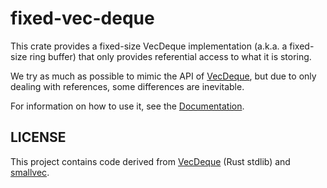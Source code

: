 # fixed-vec-deque

This crate provides a fixed-size VecDeque implementation (a.k.a. a fixed-size ring buffer) that
only provides referential access to what it is storing.

We try as much as possible to mimic the API of [VecDeque], but due to only dealing with
references, some differences are inevitable.

For information on how to use it, see the [Documentation].

[VecDeque]: https://doc.rust-lang.org/std/collections/struct.VecDeque.html
[documentation]: https://docs.rs/fixed-vec-deque

## LICENSE

This project contains code derived from [VecDeque] (Rust stdlib) and [smallvec].

[VecDeque]: https://github.com/rust-lang/rust/blob/e8aef7cae14bc7a56859408c90253e9bcc07fcff/src/liballoc/collections/vec_deque.rs
[smallvec]: https://github.com/servo/rust-smallvec
